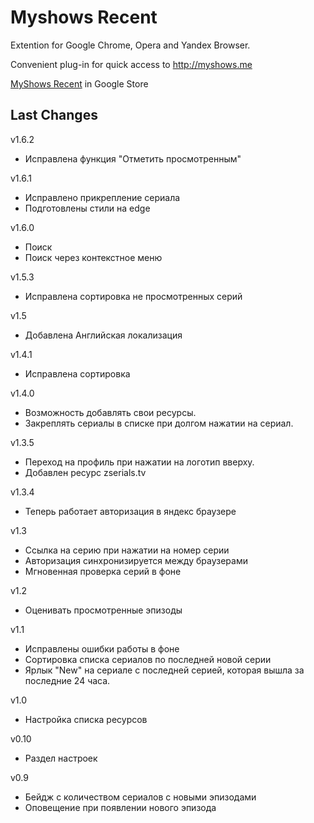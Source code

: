 # Myshows Recent

Extention for Google Chrome, Opera and Yandex Browser. 

Convenient plug-in for quick access to http://myshows.me

[MyShows Recent](https://chrome.google.com/webstore/detail/myshows-recent/falpkmpmnjihfpbfapkjfmdmckkelbmk) in Google Store


## Last Changes
v1.6.2
- Исправлена функция "Отметить просмотренным"

v1.6.1
- Исправлено прикрепление сериала
- Подготовлены стили на edge

v1.6.0
- Поиск
- Поиск через контекстное меню

v1.5.3
- Исправлена сортировка не просмотренных серий

v1.5
- Добавлена Английская локализация

v1.4.1
- Исправлена сортировка

v1.4.0
- Возможность добавлять свои ресурсы.
- Закреплять сериалы в списке при долгом нажатии на сериал.

v1.3.5
- Переход на профиль при нажатии на логотип вверху.
- Добавлен ресурс zserials.tv

v1.3.4
- Теперь работает авторизация в яндекс браузере

v1.3
- Ссылка на серию при нажатии на номер серии
- Авторизация синхронизируется между браузерами
- Мгновенная проверка серий в фоне

v1.2
- Оценивать просмотренные эпизоды

v1.1
- Исправлены ошибки работы в фоне
- Сортировка списка сериалов по последней новой серии
- Ярлык "New" на сериале с последней серией, которая вышла за последние 24 часа.

v1.0
- Настройка списка ресурсов

v0.10
- Раздел настроек

v0.9
- Бейдж с количеством сериалов с новыми эпизодами
- Оповещение при появлении нового эпизода